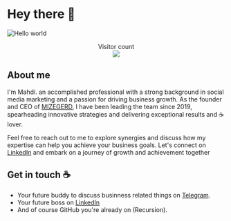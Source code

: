 # Hey there :wave:

<img src="https://media.licdn.com/dms/image/D4E16AQFtEHw3jtwYbA/profile-displaybackgroundimage-shrink_350_1400/0/1691749489793?e=1706140800&v=beta&t=IMkasj1hfAEDXyR0jJhKpkXdFU5xOgxDA5dB4cauTIg" alt="Hello world">

<p align="center"> 
  Visitor count<br>
  <img src="https://profile-counter.glitch.me/MERLIN-8080/count.svg" />
</p>

## About me

I'm Mahdi. an accomplished professional with a strong background in social media marketing and a passion for driving business growth. As the founder and CEO of [MIZEGERD](https://github.com/mizegerd-tech), I have been leading the team since 2019, spearheading innovative strategies and delivering exceptional results and :coffee: lover. 

Feel free to reach out to me to explore synergies and discuss how my expertise can help you achieve your business goals. Let's connect on [LinkedIn](https://www.linkedin.com/in/mahdi-mahdinezhad-865090226/) and embark on a journey of growth and achievement together

## Get in touch :coffee:

- Your future buddy to discuss businness related things on [Telegram](https://t.me/mahdimahdinezhad).
- Your future boss on [LinkedIn](https://www.linkedin.com/in/mahdi-mahdinezhad-865090226/)
- And of course GitHub you're already on (Recursion).
